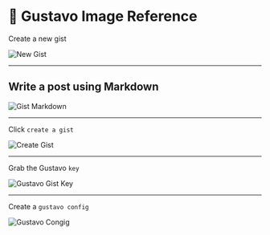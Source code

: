 # 👨 Gustavo Image Reference

Create a new gist

![New Gist](https://user-images.githubusercontent.com/1074042/30789275-32177d64-a159-11e7-909a-5735902344a4.jpg)

---

## Write a post using Markdown

![Gist Markdown](https://user-images.githubusercontent.com/1074042/30789268-2c5e98e4-a159-11e7-979e-1c308bc472a1.jpg)

---

Click `create a gist`

![Create Gist](https://user-images.githubusercontent.com/1074042/30789266-2a7321b2-a159-11e7-8b6a-1493cc2a7690.jpg)

---


Grab the Gustavo `key`

![Gustavo Gist Key](https://user-images.githubusercontent.com/1074042/30789274-301f4c3a-a159-11e7-9ec7-7fd76fdd21b7.jpg)

---

Create a `gustavo config`

![Gustavo Congig](https://user-images.githubusercontent.com/1074042/30789269-2e3e9a1a-a159-11e7-967e-c1641402eb1a.jpg)
